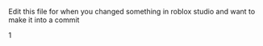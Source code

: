 Edit this file for when you changed something in roblox studio and want to make it into a commit

1
